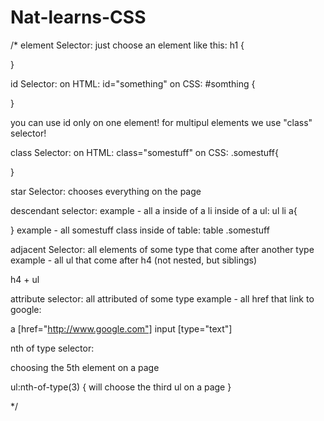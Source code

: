 # Nat-learns-CSS

/*
element Selector: just choose an element like this:
h1 {
	
}


id Selector:
on HTML: id="something" 
on CSS: #somthing {

}

you can use id only on one element! for multipul elements we use "class" selector!

class Selector:
on HTML: class="somestuff"
on CSS: .somestuff{


}

star Selector: 
chooses everything on the page

descendant selector:
example - all a inside of a li inside of a ul:
ul li a{
	
}
example - all somestuff class inside of table:
table .somestuff

adjacent Selector: all elements of some type that come after another type
example - all ul that come after h4 (not nested, but siblings)

h4 + ul


attribute selector: 
all attributed of some type
example - all href that link to google:

a [href="http://www.google.com"]
input [type="text"]


nth of type selector: 

choosing the 5th element on a page

ul:nth-of-type(3) {
	will choose the third ul on a page
}


*/
